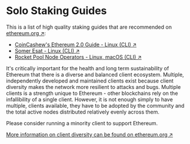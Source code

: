 # Solo Staking Guides

This is a list of high quality staking guides that are recommended on [ethereum.org ↗](https://ethereum.org/en/staking/solo/#staking-guides):

- [CoinCashew's Ethereum 2.0 Guide - Linux (CLI) ↗](https://www.coincashew.com/coins/overview-eth/guide-or-how-to-setup-a-validator-on-eth2-mainnet)
- [Somer Esat - Linux (CLI) ↗](https://github.com/SomerEsat/ethereum-staking-guides)
- [Rocket Pool Node Operators - Linux, macOS (CLI) ↗](https://rocketpool.net/node-operators)

It's critically important for the health and long term sustainability of Ethereum that there is a diverse and balanced client ecosystem. Multiple, independently developed and maintained clients exist because client diversity makes the network more resilient to attacks and bugs. Multiple clients is a strength unique to Ethereum - other blockchains rely on the infallibility of a single client. However, it is not enough simply to have multiple, clients available, they have to be adopted by the community and the total active nodes distributed relatively evenly across them.

Please consider running a minority client to support Ethereum.

[More information on client diversity can be found on ethereum.org ↗](https://ethereum.org/en/developers/docs/nodes-and-clients/client-diversity/)
